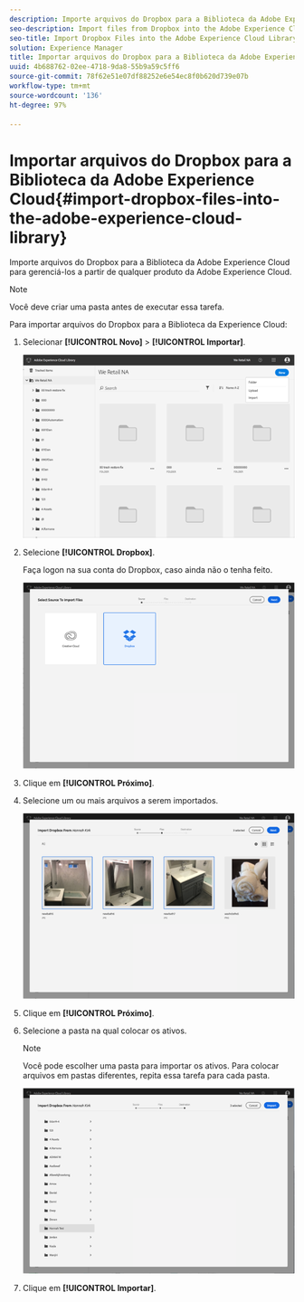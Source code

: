 ```yaml
---
description: Importe arquivos do Dropbox para a Biblioteca da Adobe Experience Cloud para gerenciá-los a partir de qualquer produto da Adobe Experience Cloud.
seo-description: Import files from Dropbox into the Adobe Experience Cloud Library to manage them from any Adobe Experience Cloud product.
seo-title: Import Dropbox Files into the Adobe Experience Cloud Library
solution: Experience Manager
title: Importar arquivos do Dropbox para a Biblioteca da Adobe Experience Cloud
uuid: 4b688762-02ee-4718-9da8-55b9a59c5ff6
source-git-commit: 78f62e51e07df88252e6e54ec8f0b620d739e07b
workflow-type: tm+mt
source-wordcount: '136'
ht-degree: 97%

---
```



# Importar arquivos do Dropbox para a Biblioteca da Adobe Experience Cloud{#import-dropbox-files-into-the-adobe-experience-cloud-library}

Importe arquivos do Dropbox para a Biblioteca da Adobe Experience Cloud para gerenciá-los a partir de qualquer produto da Adobe Experience Cloud.

>[!NOTE]
>
>Você deve criar uma pasta antes de executar essa tarefa.

Para importar arquivos do Dropbox para a Biblioteca da Experience Cloud:

1. Selecionar **[!UICONTROL Novo]** > **[!UICONTROL Importar]**.

   ![](assets/library_new_folder_upload.png)

1. Selecione **[!UICONTROL Dropbox]**.

   Faça logon na sua conta do Dropbox, caso ainda não o tenha feito.

   ![](assets/library_import_db.png)

1. Clique em **[!UICONTROL Próximo]**.
1. Selecione um ou mais arquivos a serem importados.

   ![](assets/library_import_db_files_selected.png)

1. Clique em **[!UICONTROL Próximo]**.
1. Selecione a pasta na qual colocar os ativos.

   >[!NOTE]
   >
   >Você pode escolher uma pasta para importar os ativos. Para colocar arquivos em pastas diferentes, repita essa tarefa para cada pasta.

   ![](assets/library_import_db_folder_select.png)

1. Clique em **[!UICONTROL Importar]**.

